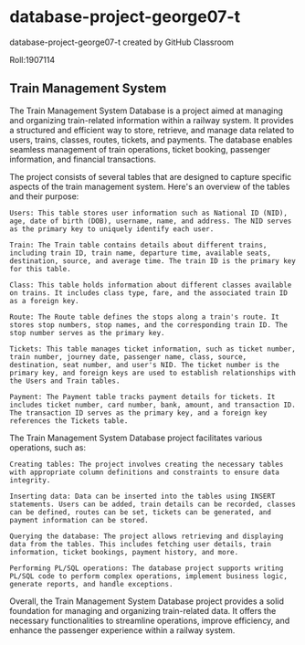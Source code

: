 # database-project-george07-t
database-project-george07-t created by GitHub Classroom

Roll:1907114

Train Management System
-------------------------
The Train Management System Database is a project aimed at managing and organizing train-related information within a railway system. It provides a structured and efficient way to store, retrieve, and manage data related to users, trains, classes, routes, tickets, and payments. The database enables seamless management of train operations, ticket booking, passenger information, and financial transactions.

The project consists of several tables that are designed to capture specific aspects of the train management system. Here's an overview of the tables and their purpose:

    Users: This table stores user information such as National ID (NID), age, date of birth (DOB), username, name, and address. The NID serves as the primary key to uniquely identify each user.

    Train: The Train table contains details about different trains, including train ID, train name, departure time, available seats, destination, source, and average time. The train ID is the primary key for this table.

    Class: This table holds information about different classes available on trains. It includes class type, fare, and the associated train ID as a foreign key.

    Route: The Route table defines the stops along a train's route. It stores stop numbers, stop names, and the corresponding train ID. The stop number serves as the primary key.

    Tickets: This table manages ticket information, such as ticket number, train number, journey date, passenger name, class, source, destination, seat number, and user's NID. The ticket number is the primary key, and foreign keys are used to establish relationships with the Users and Train tables.

    Payment: The Payment table tracks payment details for tickets. It includes ticket number, card number, bank, amount, and transaction ID. The transaction ID serves as the primary key, and a foreign key references the Tickets table.

The Train Management System Database project facilitates various operations, such as:

    Creating tables: The project involves creating the necessary tables with appropriate column definitions and constraints to ensure data integrity.

    Inserting data: Data can be inserted into the tables using INSERT statements. Users can be added, train details can be recorded, classes can be defined, routes can be set, tickets can be generated, and payment information can be stored.

    Querying the database: The project allows retrieving and displaying data from the tables. This includes fetching user details, train information, ticket bookings, payment history, and more.

    Performing PL/SQL operations: The database project supports writing PL/SQL code to perform complex operations, implement business logic, generate reports, and handle exceptions.

Overall, the Train Management System Database project provides a solid foundation for managing and organizing train-related data. It offers the necessary functionalities to streamline operations, improve efficiency, and enhance the passenger experience within a railway system.
